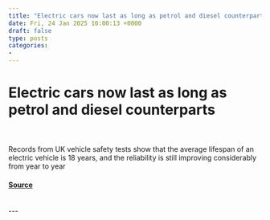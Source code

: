 ```yaml
---
title: "Electric cars now last as long as petrol and diesel counterparts"
date: Fri, 24 Jan 2025 10:00:13 +0000
draft: false
type: posts
categories: 
- 
---
```

# Electric cars now last as long as petrol and diesel counterparts

<br/>

<br/>
Records from UK vehicle safety tests show that the average lifespan of an electric vehicle is 18 years, and the reliability is still improving considerably from year to year

#### [Source](https://www.newscientist.com/article/2465166-electric-cars-now-last-as-long-as-petrol-and-diesel-counterparts/?utm_campaign=RSS%7CNSNS&utm_source=NSNS&utm_medium=RSS&utm_content=technology)

<br/>
---
